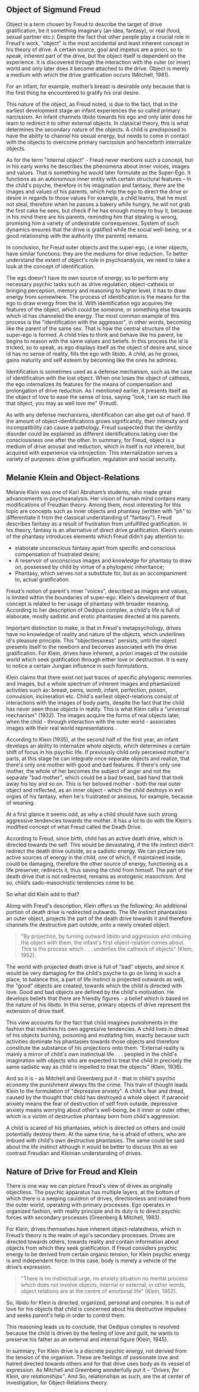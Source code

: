 ## Object of Sigmund Freud

Object is a term chosen by Freud to describe the target of drive gratification, be it something imaginary (an idea, fantasy), or real (food, sexual partner etc.). Despite the fact that other people play a crucial role in Freud's work, "object" is the most accidental and least inherent concept in his theory of drive. A certain source, goal and impetus are a priori, so to speak, inherent part of the drive, but the object itself is dependent on the experience. It is discovered through the interaction with the outer (or inner) world and only later does it become attached to the drive. Object is merely a medium with which the drive gratification occurs (Mitchell, 1981).

For an infant, for example, mother’s breast is desirable only because that is the first thing he encountered to gratify his oral desire.

This nature of the object, as Freud noted, is due to the fact, that in the earliest development stage an infant experiences the so called primary narcissism. An infant channels libido towards his ego and only later does he learn to redirect it to other external objects. In classical theory, this is what determines the secondary nature of the objects. A child is predisposed to have the ability to channel his sexual energy, but needs to come in contact with the objects to overcome primary narcissism and henceforth internalize objects.

As for the term "internal object" - Freud never mentions such a concept, but in his early works he describes the phenomena about inner voices, images and values. That is something he would later formulate as the Super-Ego. It functions as an autonomous inner entity with certain structural features - In the child's psyche, therefore in his imagination and fantasy, there are the images and values of his parents, which help the ego to direct the drive or desire in regards to those values   For example, a child learns, that he must not steal, therefore when he passes a bakery while hungry, he will not grab the first cake he sees, but check if he has enough money to buy it, because in his mind there are his parents, reminding him that stealing is wrong, promising him a variety of undesirable consequences. System of such dynamics ensures that the drive is gratified while the social well-being, or a good relationship with the authority (the parents) remains.

In conclusion, for Freud outer objects and the super-ego, i.e  inner objects, have similar functions: they are the mediums for drive reduction.
To better understand the extent of object's role in psychoanalysis, we need to take a look at the concept of identification.

The ego doesn't have its own source of energy, so to perform any necessary psychic tasks such as drive regulation, object-cathexis or bringing perception, memory and reasoning to higher level, it has to draw energy from somewhere. The process of identification is the means for the ego to draw energy from the id. With identification ego acquires the features of the object, which could be someone, or something else towards which id has channeled the energy. The most common example of this process is the "identification with the aggressor", in other words, becoming like the parent of the same sex. That is how the central structure of the super-ego is formed. A child tries to think and behave like his parent, he begins to reason with the same values and beliefs. In this process the id is tricked, so to speak, as ego displays itself as the object of desire and, since id has no sense of reality, fills the ego with libido. A child, as he grows, gains maturity and self esteem by becoming like the ones he admires.

Identification is sometimes used as a defense mechanism, such as the case of identification with the lost object. When one loses the object of cathexis, the ego internalizes its features for the means of compensation and prolongation of drive reduction. As I mentioned earlier, it presents itself as the object of love to ease the sense of loss, saying "look, I am so much like that object, you may as well love me" (Freud).

As with any defense mechanisms, identification can also get out of hand. If the amount of object-identifications grows significantly, their intensity and incompatibility can cause a pathology. Freud suspected that the identity disorder could be explained as different identifications taking over the consciousness one after the other.
In summary, for Freud, object is a medium of drive arousal and reduction, which in itself is not inherent, but acquired with experience via introjection. This internalization serves a variety of purposes: drive gratification, regulation and social security.

## Melanie Klein and Object-Relations

Melanie Klein was one of Karl Abraham’s students, who made great advancements in psychoanalysis. Her vision of human mind contains many modifications of Freudian theory. Among them, most interesting for this topic are concepts such as inner objects and phantasy (written with "ph" to differentiate it from the classical understanding of "fantasy"). 
Freud describes fantasy as a result of frustration from unfulfilled gratification. In his theory, fantasy is an alternative of direct drive gratification. Klein’s vision of the phantasy introduces elements which Freud didn't pay attention to:

* elaborate unconscious fantasy apart from specific and conscious compensation of frustrated desire;
* A reservoir of unconscious images and knowledge for phantasy to draw on, possessed by child by virtue of a phylogenic inheritance;
* Phantasy, which serves not a substitute for, but as an accompaniment to, actual gratification.

Freud's notion of parent's inner "voices", described as images and values, is limited within the boundaries of super-ego. Klein's development of that concept is related to her usage of phantasy with broader meaning. According to her description of Oedipus complex, a child's life is full of elaborate, mostly sadistic and erotic phantasies directed at his parents.

Important distinction to make, is that in Freud's metapsychology, drives have no knowledge of reality and nature of the objects, which underlines id's pleasure principle. This "objectlessness" persists, until the object presents itself to the newborn and becomes associated with the drive gratification. For Klein, drives have inherent, a priori images of the outside world which seek gratification through either love or destruction. It is easy to notice a certain Jungian influence in such formulations.

Klein claims that there exist not just traces of specific phylogenic memories and images, but a whole spectrum of inherent images and phantasized activities such as: breast, penis, womb, infant, perfection, poison, convulsion, incineration etc. Child's earliest object-relations consist of interactions with the images of body parts, despite the fact that the child has never seen those objects in reality. This is what Klein calls a "universal mechanism" (1932). The images acquire the forms of real objects later, when the child - through interaction with the outer world - associates images with their real world representations .

According to Klein (1935), at the second half of the first year, an infant develops an ability to internalize whole objects, which determines a certain shift of focus in his psychic life. If previously child only perceived mother's parts, at this stage he can integrate once separate objects and realize, that there's only one mother with good and bad features. If there's only one mother, the whole of her becomes the subject of anger and not the separate "bad mother", which could be a bad breast, bad hand that took away his toy and so on. This is her beloved mother - both the real outer object and reflected, as an inner object - which the child destroys in   evil orgies of his fantasy, when he's frustrated or anxious, for example, because of weaning.

At a first glance it seems odd, as why a child should have such strong aggressive tendencies towards the mother. It has a lot to do with the Klein's modified concept of what Freud called the Death Drive.

According to Freud, since birth, child has an active death drive, which is directed towards the self. This would be devastating, if the life instinct didn't redirect the death drive outside, as a sadistic energy. We can picture two active sources of energy in the child, one of which, if maintained inside, could be damaging, therefore the other source of energy, functioning as a life preserver, redirects it, thus saving the child from himself. The part of the death drive that is not redirected, remains as erotogenic masochism. And so, child’s sado-masochistic tendencies come to be.

So what did Klein add to that?

Along with Freud's description, Klein offers us the following: An additional portion of death drive is redirected outwards. The life instinct phantasizes an outer object, projects the part of the death drive towards it and therefore channels the destructive part outside, onto a newly created object. 

> "By projection, by turning outward libido and aggression and imbuing the object with them, the infant's first object-relation comes about. This is the process which . . . underlies the cathexis of objects" (Klein, 1952).

The world with projected death drive is full of "bad" objects, and since it would be very damaging for the child's psyche to go on living in such a place, to balance this, a part of life instinct is projected outwards as well, the "good" objects are created, towards which the child is directed with love. Good and bad objects are defined by the child's motivation. He develops beliefs that there are friendly figures - a belief which is based on the nature of his libido. In this sense, primary objects of drive represent the extension of  drive itself.

This view accounts for the fact that child imagines punishments in the fashion that matches his own aggressive tendencies. A child lives in dread of his objects burning, poisoning and mutilating him, exactly because such activities dominate his phantasies towards those objects and therefore constitute the substance of his projections onto them. 
“External reality is mainly a mirror of child's own instinctual life . . . peopled in the child's imagination with objects who are expected to treat the child in precisely the same sadistic way as child is impelled to treat the objects" (Klein, 1936).

And so it is - as Mitchell and Greenberg put it - that in child's  psychic economy the punishment always fits the crime.
This train of thought leads Klein to the formulation of "depressive anxiety". A child's fear and dread, caused by the thought that child has destroyed a whole object. If paranoid anxiety means the fear of destruction of self from outside, depressive anxiety means worrying about other's well-being, be it inner or outer other, which is a victim of destructive phantasy born from child's aggression. 

A child is scared of his phantasies, which is directed on others and could potentially destroy them. At the same time, he is afraid of others, who are imbued with child's own destructive phantasies.
The same could be said about the life instinct although it would be better to discuss this as we contrast Freudian and Kleinian understanding of drives.

## Nature of Drive for Freud and Klein

There is one way we can picture Freud's view of drives as originally objectless. The psychic apparatus has multiple layers, at the bottom of which there is a seeping cauldron of drives, directionless and isolated from the outer world, operating with primary processes. Ego operates in organized fashion, with reality principle and its duty is to direct psychic forces with secondary processes (Greenberg & Mitchell, 1983).

For Klein, drives themselves have inherent object-relatedness, which in Freud’s theory is the realm of ego's secondary processes. Drives are directed towards others, towards reality and contain information about objects from which they seek gratification.
If Freud considers psychic energy to be derived from certain organic tension, for Klein psychic energy is and independent force. In this case, body is merely a vehicle of the drive’s expression.

>"There is no instinctual urge, no anxiety situation no mental process which does not involve objects, internal or external; in other words, object relations are at the centre of emotional life" (Klein, 1952).

So, libido for Klein is directed, organized, personal and complex. It is out of love for his objects that child is concerned about his destructive impulses and seeks parent's help in order to control them.

This reasoning leads us to conclude, that Oedipus complex is resolved because the child is driven by the feeling of love and guilt, he wants to preserve his father as an external and internal figure (Klein, 1945).

In summary, For Klein drive is a discrete psychic energy, not derived from the tension of the organism. These are feelings of passionate love and hatred directed towards others and for that drive uses body as its vessel of expression. As Mitchell and Greenberg wonderfully put it – *“Drives, for Klein, are relationships”*. And So, relationships as such, are the at center of investigation, for Object-Relations theory.